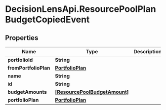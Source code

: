 # DecisionLensApi.ResourcePoolPlanBudgetCopiedEvent

## Properties
Name | Type | Description | Notes
------------ | ------------- | ------------- | -------------
**portfolioId** | **String** |  | [optional] 
**fromPortfolioPlan** | [**PortfolioPlan**](PortfolioPlan.md) |  | [optional] 
**name** | **String** |  | [optional] 
**id** | **String** |  | [optional] 
**budgetAmounts** | [**[ResourcePoolBudgetAmount]**](ResourcePoolBudgetAmount.md) |  | [optional] 
**portfolioPlan** | [**PortfolioPlan**](PortfolioPlan.md) |  | [optional] 


